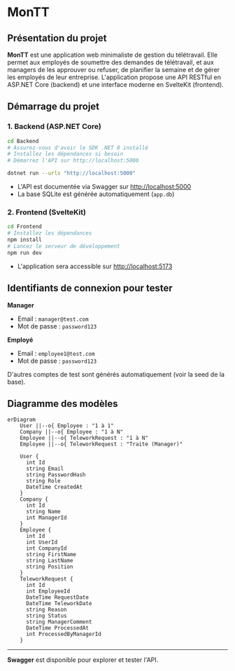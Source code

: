 # MonTT

## Présentation du projet

**MonTT** est une application web minimaliste de gestion du télétravail. Elle permet aux employés de soumettre des demandes de télétravail, et aux managers de les approuver ou refuser, de planifier la semaine et de gérer les employés de leur entreprise. L'application propose une API RESTful en ASP.NET Core (backend) et une interface moderne en SvelteKit (frontend).

## Démarrage du projet

### 1. Backend (ASP.NET Core)

```bash
cd Backend
# Assurez-vous d'avoir le SDK .NET 8 installé
# Installez les dépendances si besoin
# Démarrez l'API sur http://localhost:5000

dotnet run --urls "http://localhost:5000"
```

- L'API est documentée via Swagger sur [http://localhost:5000](http://localhost:5000)
- La base SQLite est générée automatiquement (`app.db`)

### 2. Frontend (SvelteKit)

```bash
cd Frontend
# Installez les dépendances
npm install
# Lancez le serveur de développement
npm run dev
```

- L'application sera accessible sur [http://localhost:5173](http://localhost:5173)

## Identifiants de connexion pour tester

**Manager**
- Email : `manager@test.com`
- Mot de passe : `password123`

**Employé**
- Email : `employee1@test.com`
- Mot de passe : `password123`

D'autres comptes de test sont générés automatiquement (voir la seed de la base).

## Diagramme des modèles

```mermaid
erDiagram
    User ||--o{ Employee : "1 à 1"
    Company ||--o{ Employee : "1 à N"
    Employee ||--o{ TeleworkRequest : "1 à N"
    Employee ||--o{ TeleworkRequest : "Traite (Manager)"

    User {
      int Id
      string Email
      string PasswordHash
      string Role
      DateTime CreatedAt
    }
    Company {
      int Id
      string Name
      int ManagerId
    }
    Employee {
      int Id
      int UserId
      int CompanyId
      string FirstName
      string LastName
      string Position
    }
    TeleworkRequest {
      int Id
      int EmployeeId
      DateTime RequestDate
      DateTime TeleworkDate
      string Reason
      string Status
      string ManagerComment
      DateTime ProcessedAt
      int ProcessedByManagerId
    }
```

---

**Swagger** est disponible pour explorer et tester l'API. 